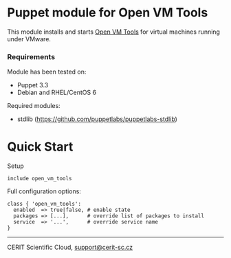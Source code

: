 # Puppet module for Open VM Tools

This module installs and starts [Open VM Tools][OPENVMTOOLS]
for virtual machines running under VMware.

### Requirements

Module has been tested on:

* Puppet 3.3
* Debian and RHEL/CentOS 6

Required modules:

* stdlib (https://github.com/puppetlabs/puppetlabs-stdlib)

# Quick Start

Setup

```puppet
include open_vm_tools
```

Full configuration options:

```puppet
class { 'open_vm_tools':
  enabled  => true|false, # enable state
  packages => [...],      # override list of packages to install
  service  => '...',      # override service name
}
```

[OPENVMTOOLS]: http://open-vm-tools.sourceforge.net/

***

CERIT Scientific Cloud, <support@cerit-sc.cz>
